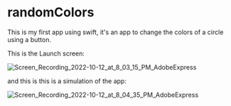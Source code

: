 # randomColors

This is my first app using swift, it's an app to change the colors of a circle using a button.

This is the Launch screen:

![Screen_Recording_2022-10-12_at_8_03_15_PM_AdobeExpress](https://user-images.githubusercontent.com/68169750/195476227-a81858b5-269e-4f8e-befa-22349c844592.gif)


and this is this is a simulation of the app:

![Screen_Recording_2022-10-12_at_8_04_35_PM_AdobeExpress](https://user-images.githubusercontent.com/68169750/195476259-9022806a-72f2-4b30-83ff-e0823fe99c52.gif)
